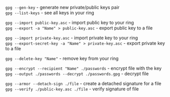 `gpg --gen-key` - generate new private/public keys pair  
`gpg --list-keys` - see all keys in your ring

`gpg --import public-key.asc` - import public key to your ring  
`gpg --export -a "Name" > public-key.asc` - export public key to a file

`gpg --import private-key.asc` - import private key to your ring  
`gpg --export-secret-key -a "Name" > private-key.asc` - export private key to a file

`gpg --delete-key "Name"` - remove key from your ring

`gpg --encrypt --recipient "Name" ./passwords` - encrypt file with the key  
`gpg --output ./passwords --decrypt ./passwords.gpg` - decrypt file

`gpg --armor --detach-sign ./file` - create a detached signature for a file  
`gpg --verify ./public-key.asc ./file` - verify signature of file